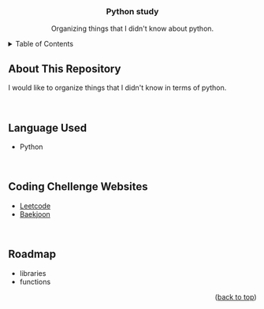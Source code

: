 <div id="top"></div>


<!-- PROJECT LOGO -->
<br />
<div align="center">
  <a href="https://github.com/othneildrew/Best-README-Template">
  </a>

  <h3 align="center">Python study</h3>

  <p align="center">
    Organizing things that I didn't know about python. 
    <br />

  </p>
</div>



<!-- TABLE OF CONTENTS -->
<details>
  <summary>Table of Contents</summary>
  <ol>
    <li><a href="#about-this-repository">About This Repository</a></li>
    <li><a href="#language-used">Language Used</a></li>
    <li><a href="#coding-chellenge-websites">Coding Chellenge Websites</a></li>
    <li><a href="#roadmap">Roadmap</a></li>
  </ol>
</details>



<!-- ABOUT THE PROJECT -->
## About This Repository

I would like to organize things that I didn't know in terms of python.  

<br>

## Language Used
* Python

<br>

## Coding Chellenge Websites
* [Leetcode](https://leetcode.com/problemset/all/)
* [Baekjoon](https://www.acmicpc.net/)

<br>

## Roadmap

- libraries
- functions


<p align="right">(<a href="#top">back to top</a>)</p>



